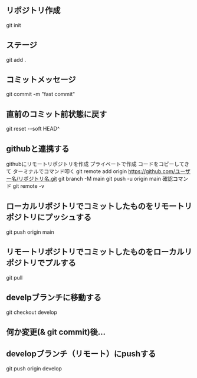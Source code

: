 ## リポジトリ作成
git init

## ステージ
git add .

## コミットメッセージ
git commit -m "fast commit"

## 直前のコミット前状態に戻す
git reset --soft HEAD^

## githubと連携する
githubにリモートリポジトリを作成
プライベートで作成
コードをコピーしてきて
ターミナルでコマンド叩く
git remote add origin https://github.com/ユーザー名/リポジトリ名.git
git branch -M main
git push -u origin main
確認コマンド git remote -v

## ローカルリポジトリでコミットしたものをリモートリポジトリにプッシュする
git push origin main

## リモートリポジトリでコミットしたものをローカルリポジトリでプルする
git pull

## develpブランチに移動する
git checkout develop

## 何か変更(& git commit)後...

## developブランチ（リモート）にpushする
git push origin develop
